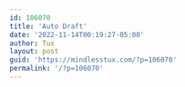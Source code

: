 ```yaml
---
id: 106070
title: 'Auto Draft'
date: '2022-11-14T00:19:27-05:00'
author: Tux
layout: post
guid: 'https://mindlesstux.com/?p=106070'
permalink: '/?p=106070'
---
```



